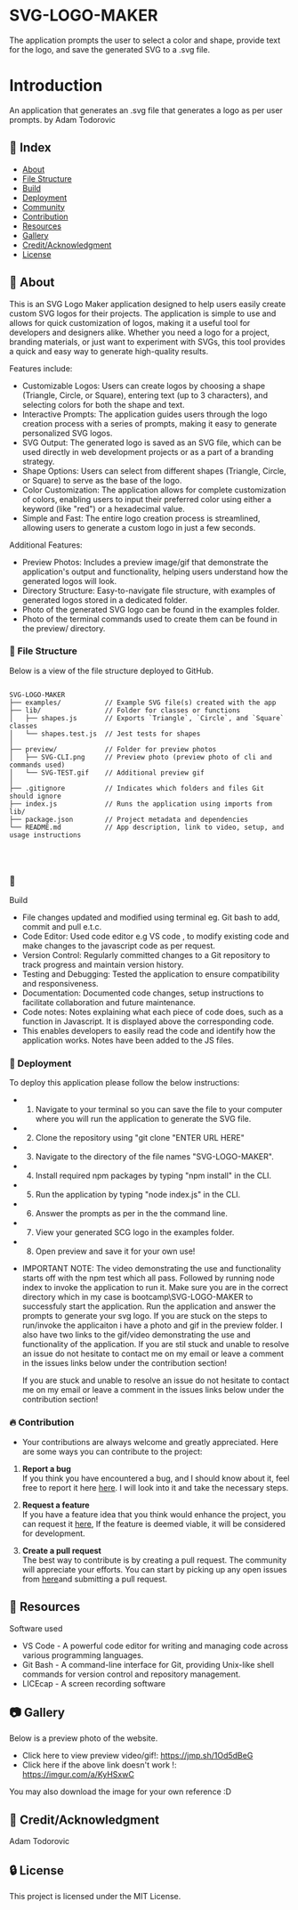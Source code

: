 # SVG-LOGO-MAKER

The application prompts the user to select a color and shape, provide text for the logo, and save the generated SVG to a .svg file.

# Introduction
 
 An application that generates an .svg file that generates a logo as per user prompts.
 by Adam Todorovic


## :ledger: Index

- [About](#beginner-about)
- [File Structure](#file_folder-file-structure)
- [Build](#hammer-build)  
- [Deployment](#rocket-deployment)  
- [Community](#cherry_blossom-community)
- [Contribution](#fire-contribution)
- [Resources](#page_facing_up-resources)
- [Gallery](#camera-gallery)
- [Credit/Acknowledgment](#star2-creditacknowledgment)
- [License](#lock-license)

##  :beginner: About

This is an SVG Logo Maker application designed to help users easily create custom SVG logos for their projects.
The application is simple to use and allows for quick customization of logos, making it a useful tool for developers and designers alike. 
Whether you need a logo for a project, branding materials, or just want to experiment with SVGs, this tool provides a quick and easy way to generate high-quality results.


Features include:
- Customizable Logos: Users can create logos by choosing a shape (Triangle, Circle, or Square), entering text (up to 3 characters), and selecting colors for both the shape and text.
- Interactive Prompts: The application guides users through the logo creation process with a series of prompts, making it easy to generate personalized SVG logos.
- SVG Output: The generated logo is saved as an SVG file, which can be used directly in web development projects or as a part of a branding strategy.
- Shape Options: Users can select from different shapes (Triangle, Circle, or Square) to serve as the base of the logo.
- Color Customization: The application allows for complete customization of colors, enabling users to input their preferred color using either a keyword (like "red") or a hexadecimal value.
- Simple and Fast: The entire logo creation process is streamlined, allowing users to generate a custom logo in just a few seconds.

Additional Features:

- Preview Photos: Includes a preview image/gif that demonstrate the application's output and functionality, helping users understand how the generated logos will look.
- Directory Structure: Easy-to-navigate file structure, with examples of generated logos stored in a dedicated folder.
- Photo of the generated SVG logo can be found in the examples folder.
- Photo of the terminal commands used to create them can be found in the preview/ directory. 

###  :file_folder: File Structure

Below is a view of the file structure deployed to GitHub.

```plaintext

SVG-LOGO-MAKER
├── examples/           // Example SVG file(s) created with the app
├── lib/                // Folder for classes or functions
│   ├── shapes.js       // Exports `Triangle`, `Circle`, and `Square` classes
│   └── shapes.test.js  // Jest tests for shapes
│   
├── preview/            // Folder for preview photos
│   ├── SVG-CLI.png     // Preview photo (preview photo of cli and commands used)
│   └── SVG-TEST.gif    // Additional preview gif
│   
├── .gitignore          // Indicates which folders and files Git should ignore
├── index.js            // Runs the application using imports from lib/
├── package.json        // Project metadata and dependencies
└── README.md           // App description, link to video, setup, and usage instructions




```

###  :hammer: 
Build
- File changes updated and modified using terminal eg. Git bash to add, commit and pull e.t.c.
- Code Editor: Used code editor e.g VS code , to modify existing code and make changes to the javascript code as per request.
- Version Control: Regularly committed changes to a Git repository to track progress and maintain version history.
- Testing and Debugging: Tested the application to ensure compatibility and responsiveness.
- Documentation: Documented code changes, setup instructions to facilitate collaboration and future maintenance.
- Code notes: Notes explaining what each piece of code does, such as a function in Javascript. It is displayed above the corresponding code.
- This enables developers to easily read the code and identify how the application works. Notes have been added to the JS files.

### :rocket: Deployment

  To deploy this application please follow the below instructions:

- 1. Navigate to your terminal so you can save the file to your computer where you will run the application to generate the SVG file. 
- 2. Clone the repository using "git clone "ENTER URL HERE"
- 3. Navigate to the directory of the file names "SVG-LOGO-MAKER".
- 4. Install required npm packages by typing "npm install" in the CLI.
- 5. Run the application by typing "node index.js" in the CLI.
- 6. Answer the prompts as per in the the command line.
- 7. View your generated SCG logo in the examples folder.
- 8. Open preview and save it for your own use!

- IMPORTANT NOTE: The video demonstrating the use and functionality starts off with the npm test which all pass. Followed by running node index to invoke the
  application to run it. Make sure you are in the correct directory which in my case is bootcamp\SVG-LOGO-MAKER to successfuly start the application. Run the application
  and answer the prompts to generate your svg logo. If you are stuck on the steps to run/invoke the applicaiton i have a photo and gif in the preview folder. I also have
  two links to the gif/video demonstrating the use and functionality of the application. If you are stil stuck and unable to resolve an issue do not hesitate to contact me on 
  my email or leave a comment in the issues links below under the contribution section!


  If you are stuck and unable to resolve an issue do not hesitate to contact me on my email or leave a comment in the issues links below under the contribution section!

 ###  :fire: Contribution

 - Your contributions are always welcome and greatly appreciated. Here are some ways you can contribute to the project:

 1. **Report a bug** <br>
 If you think you have encountered a bug, and I should know about it, feel free to report it here [here](https://github.com/ProjectAdam95/SVG-LOGO-MAKER/issues). I will look into it and take the necessary steps.
 
 2. **Request a feature** <br>
 If you have a feature idea that you think would enhance the project, you can request it [here](https://github.com/ProjectAdam95/SVG-LOGO-MAKER/issues), If the feature is deemed viable, it will be considered for development. 

 3. **Create a pull request** <br>
 The best way to contribute is by creating a pull request. The community will appreciate your efforts. You can start by picking up any open issues from [here](https://github.com/ProjectAdam95/SVG-LOGO-MAKER/issues)and submitting a pull request.

##  :page_facing_up: Resources

Software used
- VS Code -  A powerful code editor for writing and managing code across various programming languages.
- Git Bash - A command-line interface for Git, providing Unix-like shell commands for version control and repository management.
- LICEcap - A screen recording software

##  :camera: Gallery
Below is a preview photo of the website.

- Click here to view preview video/gif!: https://jmp.sh/1Od5dBeG
- Click here if the above link doesn't work !: https://imgur.com/a/KyHSxwC

You may also download the image for your own reference :D


## :star2: Credit/Acknowledgment
Adam Todorovic

##  :lock: License
This project is licensed under the MIT License.
